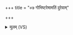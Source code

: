 +++
title = "०७ गोभिष्टरेमामतिं दुरेवाम्"

+++
<details><summary>मूलम् (VS)</summary>

गोभि॑ष्टरे॒माम॑तिं दु॒रेवां॒ यवे॑न वा॒ क्षुधं॑ पुरुहूत॒ विश्वे॑।  
व॒यं राज॑सु प्रथ॒मा धना॒न्यरि॑ष्टासो वृज॒नीभि॑र्जयेम ॥
</details>